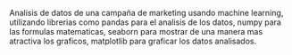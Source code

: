 Analisis de datos de una campaña de marketing usando machine learning, utilizando librerias como pandas para el analisis de los datos, numpy para las formulas matematicas, seaborn para mostrar de una manera mas atractiva los graficos, matplotlib para graficar los datos analisados.
